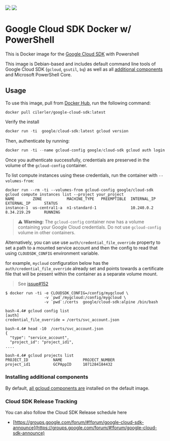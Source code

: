 [![](https://images.microbadger.com/badges/image/cilerler/google-cloud-sdk.svg)](http://microbadger.com/images/cilerler/google-cloud-sdk "Get your own image badge on microbadger.com") [![](https://images.microbadger.com/badges/version/cilerler/google-cloud-sdk.svg)](http://microbadger.com/images/cilerler/google-cloud-sdk "Get your own version badge on microbadger.com")

# Google Cloud SDK Docker w/ PowerShell

This is Docker image for the [Google Cloud SDK](https://cloud.google.com/sdk/) with Powershell

This image is Debian-based and includes default command
line tools of Google Cloud SDK (`gcloud`, `gsutil`, `bq`) as well as all
[additional components](https://cloud.google.com/sdk/downloads#apt-get) and Microsoft PowerShell Core.

## Usage

To use this image, pull from [Docker Hub](https://hub.docker.com/r/cilerler/google-cloud-sdk/), run the following command:

```
docker pull cilerler/google-cloud-sdk:latest
```

Verify the install

```powershell
docker run -ti  google/cloud-sdk:latest gcloud version
```

Then, authenticate by running:

```powershell
docker run -ti --name gcloud-config google/cloud-sdk gcloud auth login
```

Once you authenticate successfully, credentials are preserved in the volume of
the `gcloud-config` container.

To list compute instances using these credentials, run the container with
`--volumes-from`:

```
docker run --rm -ti --volumes-from gcloud-config google/cloud-sdk gcloud compute instances list --project your_project
NAME        ZONE           MACHINE_TYPE   PREEMPTIBLE  INTERNAL_IP  EXTERNAL_IP      STATUS
instance-1  us-central1-a  n1-standard-1               10.240.0.2   8.34.219.29      RUNNING
```

> :warning: **Warning:** The `gcloud-config` container now has a volume
> containing your Google Cloud credentials. Do not use `gcloud-config` volume in
> other containers.


Alternatively, you can use use `auth/credential_file_override` property to set a path to a mounted service account
and then the config to read that using `CLOUDSDK_CONFIG` environment variable.

for example, `mycloud` configuration below has the `auth/credential_file_override` already set and points towards a certificate file
that will be present within the container as a separate volume mount.

> See [issue#152](https://github.com/GoogleCloudPlatform/cloud-sdk-docker/issues/152#event-1933393673)

```
$ docker run -ti -e CLOUDSDK_CONFIG=/config/mygcloud \
                 -v `pwd`/mygcloud:/config/mygcloud \
                 -v `pwd`:/certs  google/cloud-sdk:alpine /bin/bash

bash-4.4# gcloud config list
[auth]
credential_file_override = /certs/svc_account.json

bash-4.4# head -10  /certs/svc_account.json
{
  "type": "service_account",
  "project_id": "project_id1",
....

bash-4.4# gcloud projects list
PROJECT_ID           NAME         PROJECT_NUMBER
project_id1          GCPAppID     1071284184432

```


### Installing additional components

By default, [all gcloud components
are](https://cloud.google.com/sdk/downloads#apt-get) installed on the default
image.


### Cloud SDK Release Tracking

You can also follow the Cloud SDK Release schedule here
- [https://groups.google.com/forum/#!forum/google-cloud-sdk-announce](https://groups.google.com/forum/#!forum/google-cloud-sdk-announce)